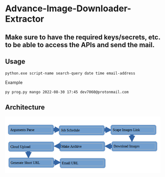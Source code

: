# Advance-Image-Downloader-Extractor

## Make sure to have the required keys/secrets, etc. to be able to access the APIs and send the mail.

## Usage

```
python.exe script-name search-query date time email-address
```
Example
```
py prog.py mango 2022-08-30 17:45 dev7060@protonmail.com
```

## Architecture

![This is an image](https://github.com/dev7060/Advance-Image-Downloader-Extractor/blob/main/images/img.PNG?raw=true)
